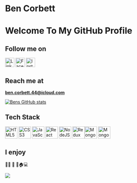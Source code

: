 # Ben Corbett

# Welcome To My GitHub Profile

## Follow me on

[<img src="https://cdn-icons-png.flaticon.com/512/174/174857.png" alt="LinkedIn" width="30" height="30">](https://www.linkedin.com/in/benjamin-corbett-84822424a) [<img src="https://cdn-icons-png.flaticon.com/512/124/124010.png" alt="Facebook" width="30" height="30">](https://www.facebook.com/profile.php?id=100014489438074) [<img src="https://cdn-icons-png.flaticon.com/512/174/174855.png" alt="Instagram" width="30" height="30">](https://www.instagram.com/bcsurf.28)

## Reach me at

<strong>ben.corbett.44@icloud.com</strong>

[![Bens GitHub stats](https://github-readme-stats.vercel.app/api?username=bcsurf2822)](https://github.com/bcsurf2822/github-readme-stats)

## Tech Stack

<img src="https://cdn.jsdelivr.net/gh/devicons/devicon/icons/html5/html5-original-wordmark.svg" alt="HTML5" width="40" height="40"> <img src="https://cdn.jsdelivr.net/gh/devicons/devicon/icons/css3/css3-original-wordmark.svg" alt="CSS3" width="40" height="40"> <img src="https://cdn.jsdelivr.net/gh/devicons/devicon/icons/javascript/javascript-original.svg" alt="JavaScript" width="40" height="40"> <img src="https://cdn.jsdelivr.net/gh/devicons/devicon/icons/react/react-original-wordmark.svg" alt="React" width="40" height="40"> <img src="https://cdn.jsdelivr.net/gh/devicons/devicon/icons/nodejs/nodejs-original-wordmark.svg" alt="NodeJS" width="40" height="40"> <img src="https://cdn.jsdelivr.net/gh/devicons/devicon/icons/redux/redux-original.svg" alt="Redux" width="40" height="40"><img src="https://cdn.jsdelivr.net/gh/devicons/devicon/icons/mongoose/mongoose-original-wordmark.svg" alt="Mongoose" width="40" height="40"> <img src="https://cdn.jsdelivr.net/gh/devicons/devicon/icons/mongodb/mongodb-original-wordmark.svg" alt="MongoDB" width="40" height="40">

<h2>I enjoy</h2>
🏄‍♂️ 🌲 🌴🏠💻

![](https://raw.githubusercontent.com/username=bcsurf2822/github-stats/master/generated/languages.svg#gh-light-mode-only)
